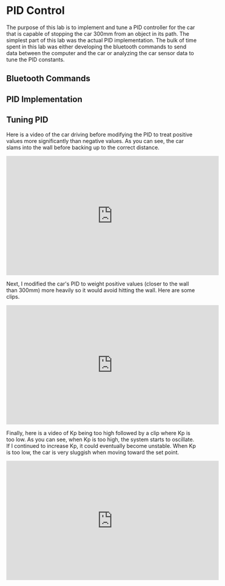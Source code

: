 # PID Control
The purpose of this lab is to implement and tune a PID controller for the car that is capable of stopping the car 300mm from an object in its path. 
The simplest part of this lab was the actual PID implementation. The bulk of time spent in this lab was either developing the bluetooth commands to send data between
the computer and the car or analyzing the car sensor data to tune the PID constants. 
## Bluetooth Commands


## PID Implementation


## Tuning PID
Here is a video of the car driving before modifying the PID to treat positive values more significantly than negative values. As you can see, the car slams into the wall before backing up to the correct distance. 

<iframe width="560" height="315" src="https://www.youtube.com/embed/XpTaJQuNRc" frameborder="0" allow="autoplay; encrypted-media" allowfullscreen></iframe>

Next, I modified the car's PID to weight positive values (closer to the wall than 300mm) more heavily so it would avoid hitting the wall. Here are some clips. 

<iframe width="560" height="315" src="https://www.youtube.com/embed/VXeETTDI_TM" frameborder="0" allow="autoplay; encrypted-media" allowfullscreen></iframe>

Finally, here is a video of Kp being too high followed by a clip where Kp is too low. As you can see, when Kp is too high, the system starts to oscillate. If I continued to increase Kp, it could eventually become unstable. When Kp is too low, the car is very sluggish when moving toward the set point. 

<iframe width="560" height="315" src="https://www.youtube.com/embed/Ct2ve_t8yLo" frameborder="0" allow="autoplay; encrypted-media" allowfullscreen></iframe>


